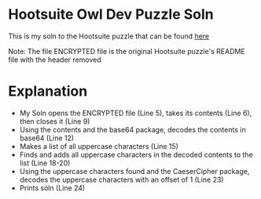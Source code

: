 # Hootsuite Owl Dev Puzzle Soln

This is my soln to the Hootsuite puzzle that can be found [here](https://github.com/WongMatthew/OwlDevPuzzle/tree/master/OriginalPuzzle)

Note: The file ENCRYPTED file is the original Hootsuite puzzle's README file with the header removed

Explanation
=
* My Soln opens the ENCRYPTED file (Line 5), takes its contents (Line 6), then closes it (Line 9)
* Using the contents and the base64 package, decodes the contents in base64 (Line 12)
* Makes a list of all uppercase characters (Line 15)
* Finds and adds all uppercase characters in the decoded contents to the list (Line 18-20)
* Using the uppercase characters found and the CaeserCipher package, decodes the uppercase characters with an offset of 1 (Line 23)
* Prints soln (Line 24)
